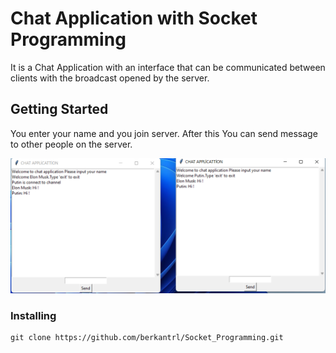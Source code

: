 # Chat Application with Socket Programming
It is a Chat Application with an interface that can be communicated between clients with the broadcast opened by the server.

## Getting Started
You enter your name and you join server. After this You can send message to other people on the server. 


![Image of Chat](https://github.com/berkantrl/Socket_Programming/blob/main/Photos/chat.png)


### Installing

```
git clone https://github.com/berkantrl/Socket_Programming.git
```
